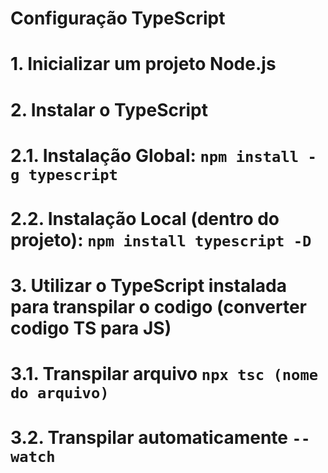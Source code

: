 # Configuração TypeScript

# 1. Inicializar um projeto Node.js

# 2. Instalar o TypeScript
#   2.1. Instalação Global: `npm install -g typescript`
#   2.2. Instalação Local (dentro do projeto): `npm install typescript -D`

# 3. Utilizar o TypeScript instalada para transpilar o codigo (converter codigo TS para JS)
#   3.1. Transpilar arquivo `npx tsc (nome do arquivo)`
#   3.2. Transpilar automaticamente `--watch` 